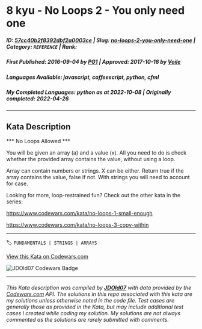 # 8 kyu - No Loops 2 - You only need one

##### **ID**: [57cc40b2f8392dbf2a0003ce](https://www.codewars.com/kata/57cc40b2f8392dbf2a0003ce) | **Slug**: [no-loops-2-you-only-need-one](https://www.codewars.com/kata/57cc40b2f8392dbf2a0003ce) | **Category**: `REFERENCE` | **Rank**: <span style="color:white">8 kyu</span>

##### **First Published**: 2016-09-04 ***by*** [PG1](https://www.codewars.com/users/PG1) | **Approved**: 2017-10-16 ***by*** [Voile](https://www.codewars.com/users/Voile)

##### **Languages Available**: javascript, coffeescript, python, cfml

##### **My Completed Languages**: python ***as at*** 2022-10-08 | **Originally completed**: 2022-04-26

---

## Kata Description


*** No Loops Allowed ***



You will be given an array (a) and a value (x). All you need to do is check whether the provided array contains the value, without using a loop.



Array can contain numbers or strings. X can be either. Return true if the array contains the value, false if not. With strings you will need to account for case.



Looking for more, loop-restrained fun? Check out the other kata in the series:



<a> https://www.codewars.com/kata/no-loops-1-small-enough</a>



<a> https://www.codewars.com/kata/no-loops-3-copy-within</a>

---


🏷 `FUNDAMENTALS | STRINGS | ARRAYS`


[View this Kata on Codewars.com](https://www.codewars.com/kata/57cc40b2f8392dbf2a0003ce)

![](https://www.codewars.com/users/jdold07/badges/large "JDOld07 Codewars Badge")

---

###### *This Kata description was compiled by [**JDOld07**](https://tpstech.dev) with data provided by the [Codewars.com](https://www.codewars.com) API.  The solutions in this repo associated with this kata are my solutions unless otherwise noted in the code file.  Test cases are generally those as provided in the Kata, but may include additional test cases I created while coding my solution.  My solutions are not always commented as the solutions are rarely submitted with comments.*
